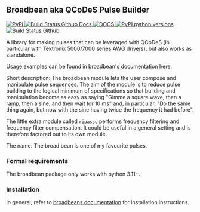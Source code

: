 ## Broadbean aka QCoDeS Pulse Builder

[ ![PyPi](https://badge.fury.io/py/broadbean.svg) ](https://badge.fury.io/py/broadbean)
[ ![Build Status Github Docs](https://github.com/QCoDeS/broadbean/workflows/build%20docs/badge.svg) ](https://github.com/QCoDeS/broadbean/actions?query=workflow%3A%22build+docs%22)
[ ![DOCS](https://img.shields.io/badge/read%20-thedocs-ff66b4.svg) ](https://qcodes.github.io/broadbean/index.html#)
[ ![PyPI python versions](https://img.shields.io/pypi/pyversions/broadbean.svg) ](https://pypi.python.org/pypi/broadbean/)
[ ![Build Status Github](https://github.com/QCoDeS/broadbean/workflows/Run%20mypy%20and%20pytest/badge.svg) ](https://github.com/QCoDeS/broadbean/actions?query=workflow%3A%22Run+mypy+and+pytest%22)

A library for making pulses that can be leveraged with QCoDeS (in
particular with Tektronix 5000/7000 series AWG drivers),
but also works as standalone.

Usage examples can be found in broadbean's documentation [here](https://qcodes.github.io/broadbean/examples/index.html).

Short description: The broadbean module lets the user compose and
manipulate pulse sequences. The aim of the module is to reduce pulse
building to the logical minimum of specifications so that building and
manipulation become as easy as saying "Gimme a square wave, then a
ramp, then a sine, and then wait for 10 ms" and, in particular, "Do
the same thing again, but now with the sine having twice the frequency
it had before".

The little extra module called `ripasso` performs frequency filtering
and frequency filter  compensation. It could be useful in a general
setting and is therefore factored out to its own module.

The name: The broad bean is one of my favourite pulses.

### Formal requirements

The broadbean package only works with python 3.11+.

### Installation
In general, refer to [broadbeans documentation](https://qcodes.github.io/broadbean/start/index.html#installation)
for installation instructions.
